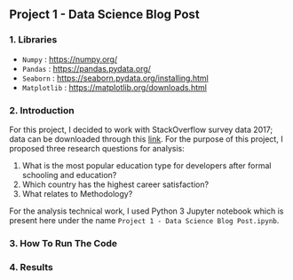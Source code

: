 ## Project 1 - Data Science Blog Post
### 1. Libraries

- `Numpy` : <https://numpy.org/>
- `Pandas` : <https://pandas.pydata.org/>
- `Seaborn` : <https://seaborn.pydata.org/installing.html>
- `Matplotlib` : <https://matplotlib.org/downloads.html>

### 2. Introduction
For this project, I decided to work with StackOverflow survey data 2017;  data can be downloaded through this [link](https://www.kaggle.com/stackoverflow/so-survey-2017). For the purpose of this project, I proposed three research questions for analysis:
1. What is the most popular education type for developers after formal schooling and education?
2. Which country has the highest career satisfaction?
3. What relates to Methodology?

For the analysis technical work, I used Python 3 Jupyter notebook which is present here under the name `Project 1 - Data Science Blog Post.ipynb`.

### 3. How To Run The Code

### 4. Results
